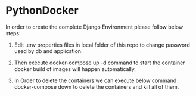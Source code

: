 # PythonDocker

In order to create the complete Django Environment please follow below steps:

1) Edit .env properties files in local folder of this repo to change password used by db and application.

2) Then execute docker-compose up -d command to start the container docker build of images will happen automatically.

3) In Order to delete the containers we can execute below command docker-compose down to delete the containers and kill all of them.
